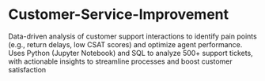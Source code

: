 # Customer-Service-Improvement
Data-driven analysis of customer support interactions to identify pain points (e.g., return delays, low CSAT scores) and optimize agent performance. Uses Python (Jupyter Notebook) and SQL to analyze 500+ support tickets, with actionable insights to streamline processes and boost customer satisfaction
